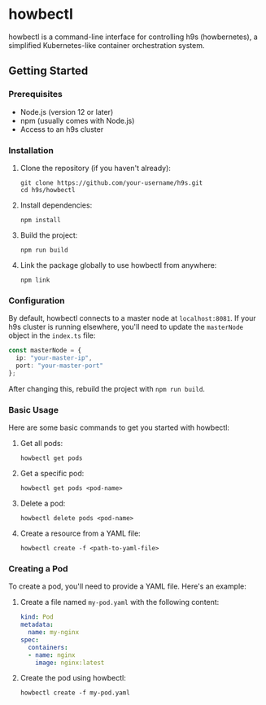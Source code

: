# howbectl

howbectl is a command-line interface for controlling h9s (howbernetes), a simplified Kubernetes-like container orchestration system.

## Getting Started

### Prerequisites

- Node.js (version 12 or later)
- npm (usually comes with Node.js)
- Access to an h9s cluster

### Installation

1. Clone the repository (if you haven't already):
   ```
   git clone https://github.com/your-username/h9s.git
   cd h9s/howbectl
   ```

2. Install dependencies:
   ```
   npm install
   ```

3. Build the project:
   ```
   npm run build
   ```

4. Link the package globally to use howbectl from anywhere:
   ```
   npm link
   ```

### Configuration

By default, howbectl connects to a master node at `localhost:8081`. If your h9s cluster is running elsewhere, you'll need to update the `masterNode` object in the `index.ts` file:

```typescript
const masterNode = {
  ip: "your-master-ip",
  port: "your-master-port"
};
```

After changing this, rebuild the project with `npm run build`.

### Basic Usage

Here are some basic commands to get you started with howbectl:

1. Get all pods:
   ```
   howbectl get pods
   ```

2. Get a specific pod:
   ```
   howbectl get pods <pod-name>
   ```

3. Delete a pod:
   ```
   howbectl delete pods <pod-name>
   ```

4. Create a resource from a YAML file:
   ```
   howbectl create -f <path-to-yaml-file>
   ```

### Creating a Pod

To create a pod, you'll need to provide a YAML file. Here's an example:

1. Create a file named `my-pod.yaml` with the following content:
   ```yaml
   kind: Pod
   metadata:
     name: my-nginx
   spec:
     containers:
     - name: nginx
       image: nginx:latest
   ```

2. Create the pod using howbectl:
   ```
   howbectl create -f my-pod.yaml
   ```